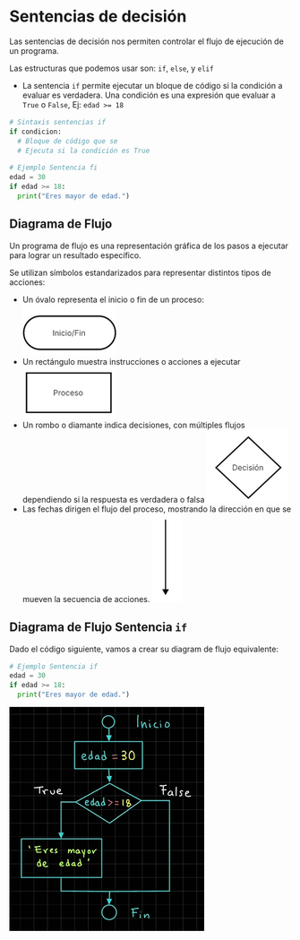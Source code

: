 # Sentencias de decisión

Las sentencias de decisión nos permiten controlar el flujo de ejecución de un programa.

Las estructuras que podemos usar son: `if`, `else`, y `elif`

- La sentencia `if` permite ejecutar un bloque de código si la condición a evaluar es verdadera. Una condición es una expresión que evaluar a  `True` o `False`, Ej: `edad >= 18`
  
```python
# Sintaxis sentencias if
if condicion:
  # Bloque de código que se
  # Ejecuta si la condición es True
```

```python
# Ejemplo Sentencia fi
edad = 30
if edad >= 18:
  print("Eres mayor de edad.")
```

## Diagrama de Flujo

Un programa de flujo es una representación gráfica de los pasos a ejecutar para lograr un resultado específico.

Se utilizan símbolos estandarizados para representar distintos tipos de acciones:

- Un óvalo  representa el inicio o fin de un proceso:
![alt text](image.png)
- Un rectángulo muestra instrucciones o acciones a ejecutar
![alt text](image-1.png)
- Un rombo o diamante indica decisiones, con múltiples flujos dependiendo si la respuesta es verdadera o falsa
![alt text](image-2.png)
- Las fechas dirigen el flujo del proceso, mostrando la dirección en que se mueven la secuencia de acciones.
![alt text](image-3.png)

## Diagrama de Flujo Sentencia `if`

Dado el código siguiente, vamos a crear su diagram de flujo equivalente:

```python
# Ejemplo Sentencia if
edad = 30
if edad >= 18:
  print("Eres mayor de edad.")
```

![alt text](image-4.png)

